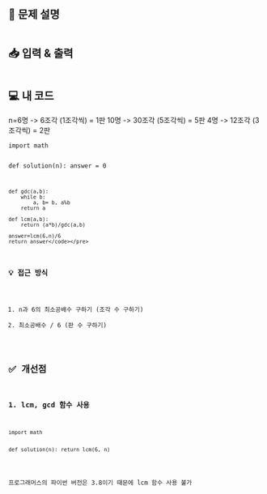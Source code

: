 <h2 id="📝-문제-설명">📝 문제 설명</h2>
<p><img alt="" src="https://velog.velcdn.com/images/seybeses/post/a9c337a5-3ad1-46da-8e9c-40309ddb0ae8/image.png" /></p>
<h2 id="📥-입력--출력">📥 입력 &amp; 출력</h2>
<p><img alt="" src="https://velog.velcdn.com/images/seybeses/post/71d9d05e-c892-46a4-b35b-89bfc53986a6/image.png" /></p>
<h2 id="💻-내-코드">💻 내 코드</h2>
<p>n=6명 -&gt; 6조각 (1조각씩) = 1판
10명 -&gt; 30조각 (5조각씩) = 5판
4명 -&gt; 12조각 (3조각씩) = 2판</p>
<pre><code class="language-python">import math

def solution(n):
    answer = 0

    def gdc(a,b):
        while b:
            a, b= b, a%b
        return a

    def lcm(a,b):
        return (a*b)/gdc(a,b)

    answer=lcm(6,n)/6
    return answer</code></pre>
<h3 id="💡-접근-방식">💡 접근 방식</h3>
<ol>
<li>n과 6의 최소공배수 구하기 (조각 수 구하기)</li>
<li>최소공배수 / 6 (판 수 구하기)</li>
</ol>
<h2 id="✅-개선점">✅ 개선점</h2>
<h3 id="1-lcm-gcd-함수-사용">1. lcm, gcd 함수 사용</h3>
<pre><code class="language-python">import math

def solution(n):
    return lcm(6, n)</code></pre>
<p>프로그래머스의 파이썬 버전은 3.8이기 때문에 lcm 함수 사용 불가</p>